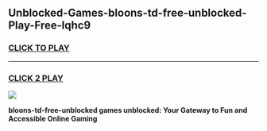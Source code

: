 
## Unblocked-Games-bloons-td-free-unblocked-Play-Free-lqhc9
<h3>
<a href="https://premium76.site?title=bloons-td-free-unblocked&ref=18A1">CLICK TO PLAY</a></h3>
<hr>

<h3>
<a href="https://premium76.site?title=bloons-td-free-unblocked&ref=18A1">CLICK 2 PLAY</a>
  
</h3>

<a href="https://premium76.site?title=bloons-td-free-unblocked&ref=18A1"><img src="https://clearcache.store/games.png"></a>


**bloons-td-free-unblocked games unblocked: Your Gateway to Fun and Accessible Online Gaming**
